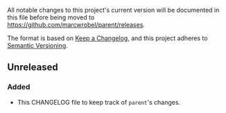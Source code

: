 All notable changes to this project's current version will be documented in this file before being
moved to https://github.com/marcwrobel/parent/releases.

The format is based on [Keep a Changelog](https://keepachangelog.com/en/1.0.0/),
and this project adheres to [Semantic Versioning](https://semver.org/spec/v2.0.0.html).


## Unreleased
### Added
- This CHANGELOG file to keep track of `parent`'s changes.
